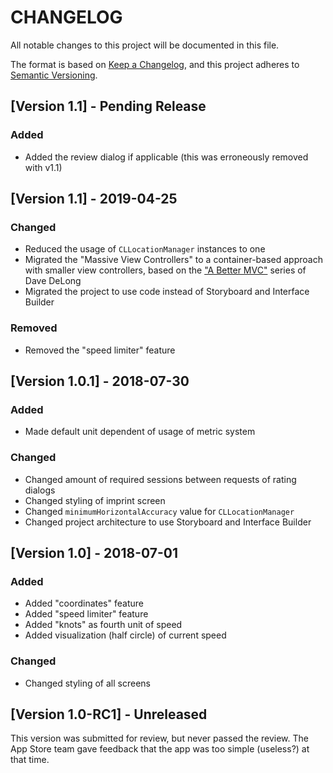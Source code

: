 # CHANGELOG

All notable changes to this project will be documented in this file.

The format is based on [Keep a Changelog](https://keepachangelog.com/en/1.0.0/), and this project adheres to [Semantic Versioning](https://semver.org/spec/v2.0.0.html).

## [Version 1.1] - Pending Release

### Added

- Added the review dialog if applicable (this was erroneously removed with v1.1)

## [Version 1.1] - 2019-04-25

### Changed

- Reduced the usage of `CLLocationManager` instances to one
- Migrated the "Massive View Controllers" to a container-based approach with smaller view controllers, based on the ["A Better MVC"](https://davedelong.com/blog/2017/11/06/a-better-mvc-part-1-the-problems/) series of Dave DeLong
- Migrated the project to use code instead of Storyboard and Interface Builder

### Removed

- Removed the "speed limiter" feature

## [Version 1.0.1] - 2018-07-30

### Added

- Made default unit dependent of usage of metric system

### Changed

- Changed amount of required sessions between requests of rating dialogs
- Changed styling of imprint screen
- Changed `minimumHorizontalAccuracy` value for `CLLocationManager`
- Changed project architecture to use Storyboard and Interface Builder

## [Version 1.0] - 2018-07-01

### Added

- Added "coordinates" feature
- Added "speed limiter" feature
- Added "knots" as fourth unit of speed
- Added visualization (half circle) of current speed

### Changed

- Changed styling of all screens

## [Version 1.0-RC1] - Unreleased

This version was submitted for review, but never passed the review. The App Store team gave feedback that the app was too simple (useless?) at that time.
